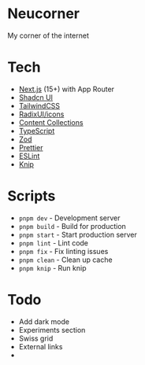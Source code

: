 # Neucorner

My corner of the internet

# Tech

- [Next.js](https://nextjs.org/) (15+) with App Router
- [Shadcn UI](https://ui.shadcn.com/)
- [TailwindCSS](https://tailwindcss.com/)
- [RadixUI/icons](https://radix-ui.com/icons)
- [Content Collections](https://content-collections.dev/)
- [TypeScript](https://www.typescriptlang.org/)
- [Zod](https://zod.dev/)
- [Prettier](https://prettier.io/)
- [ESLint](https://eslint.org/)
- [Knip](https://knip.dev/)

# Scripts

- `pnpm dev` - Development server
- `pnpm build` - Build for production
- `pnpm start` - Start production server
- `pnpm lint` - Lint code
- `pnpm fix` - Fix linting issues
- `pnpm clean` - Clean up cache
- `pnpm knip` - Run knip

# Todo

- Add dark mode
- Experiments section
- Swiss grid
- External links
- 



